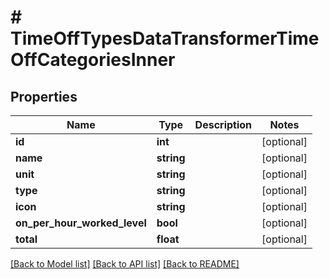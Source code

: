 # # TimeOffTypesDataTransformerTimeOffCategoriesInner

## Properties

Name | Type | Description | Notes
------------ | ------------- | ------------- | -------------
**id** | **int** |  | [optional]
**name** | **string** |  | [optional]
**unit** | **string** |  | [optional]
**type** | **string** |  | [optional]
**icon** | **string** |  | [optional]
**on_per_hour_worked_level** | **bool** |  | [optional]
**total** | **float** |  | [optional]

[[Back to Model list]](../../README.md#models) [[Back to API list]](../../README.md#endpoints) [[Back to README]](../../README.md)
